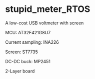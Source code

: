# stupid_meter_RTOS
A low-cost USB voltmeter with screen

MCU: AT32F421G8U7

Current sampling: INA226

Screen: ST7735

DC-DC buck: MP2451

2-Layer board

